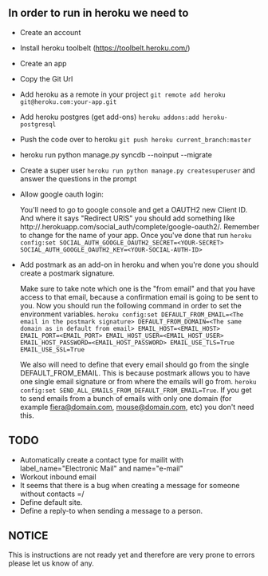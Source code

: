 ## In order to run in heroku we need to

- Create an account
- Install heroku toolbelt (https://toolbelt.heroku.com/)
- Create an app
- Copy the Git Url
- Add heroku as a remote in your project `git remote add heroku git@heroku.com:your-app.git`
- Add heroku postgres (get add-ons) `heroku addons:add heroku-postgresql`
- Push the code over to heroku `git push heroku current_branch:master`
- heroku run python manage.py syncdb --noinput --migrate
- Create a super user `heroku run python manage.py createsuperuser` and answer the questions in the prompt
- Allow google oauth login:

	You'll need to go to google console and get a OAUTH2 new Client ID. And where it says "Redirect URIS" you should add something like http://<your-app>.herokuapp.com/social_auth/complete/google-oauth2/. Remember to change <your-app> for the name of your app.
	Once you've done that run `heroku config:set SOCIAL_AUTH_GOOGLE_OAUTH2_SECRET=<YOUR-SECRET> SOCIAL_AUTH_GOOGLE_OAUTH2_KEY=<YOUR-SOCIAL-AUTH-ID>`

- Add postmark as an add-on in heroku and when you're done you should create a postmark signature.

	Make sure to take note which one is the "from email" and that you have access to that email, because a confirmation email is going to be sent to you.
	Now you should run the following command in order to set the environment variables.
	`heroku config:set DEFAULT_FROM_EMAIL=<The email in the postmark signature> DEFAULT_FROM_DOMAIN=<The same domain as in default from email> EMAIL_HOST=<EMAIL_HOST> EMAIL_PORT=<EMAIL_PORT> EMAIL_HOST_USER=<EMAIL_HOST_USER> EMAIL_HOST_PASSWORD=<EMAIL_HOST_PASSWORD> EMAIL_USE_TLS=True EMAIL_USE_SSL=True`

	We also will need to define that every email should go from the single DEFAULT_FROM_EMAIL.
	This is because postmark allows you to have one single email signature or from where the emails will go from.
	`heroku config:set SEND_ALL_EMAILS_FROM_DEFAULT_FROM_EMAIL=True`. If you get to send emails from a bunch of emails with only one domain (for example fiera@domain.com, mouse@domain.com, etc) you don't need this.


## TODO

- Automatically create a contact type for mailit with label_name="Electronic Mail" and name="e-mail"
- Workout inbound email
- It seems that there is a bug when creating a message for someone without contacts =/
- Define default site.
- Define a reply-to when sending a message to a person.

## NOTICE

This is instructions are not ready yet and therefore are very prone to errors please let us know of any.
 